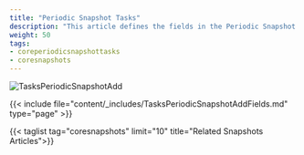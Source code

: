 ```yaml
---
title: "Periodic Snapshot Tasks"
description: "This article defines the fields in the Periodic Snapshot Tasks Screen on TrueNAS CORE."
weight: 50
tags:
- coreperiodicsnapshottasks
- coresnapshots
---
```


![TasksPeriodicSnapshotAdd](/images/CORE/12.0/TasksPeriodicSnapshotAdd.png "Creating a new Snapshot Task")

{{< include file="content/_includes/TasksPeriodicSnapshotAddFields.md" type="page" >}}

{{< taglist tag="coresnapshots" limit="10" title="Related Snapshots Articles">}}

